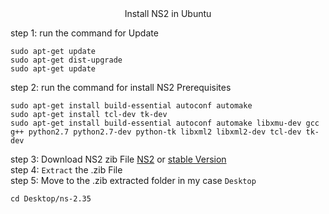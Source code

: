 <div align=Center> 
    Install NS2 in Ubuntu
</div>

step 1: run the command for Update
```
sudo apt-get update
sudo apt-get dist-upgrade
sudo apt-get update
```
step 2: run the command for install NS2 Prerequisites
```
sudo apt-get install build-essential autoconf automake
sudo apt-get install tcl-dev tk-dev
sudo apt-get install build-essential autoconf automake libxmu-dev gcc g++ python2.7 python2.7-dev python-tk libxml2 libxml2-dev tcl-dev tk-dev
```
step 3: Download NS2 zib File [NS2](https://sourceforge.net/projects/nsnam/) or [stable Version]()<br>
step 4: `Extract` the .zib File <br>
step 5: Move to the .zib extracted folder in my case `Desktop` <br>
```
cd Desktop/ns-2.35
```

